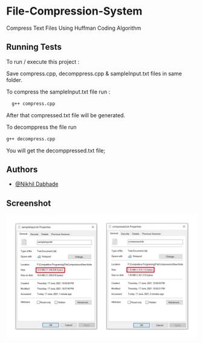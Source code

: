 # File-Compression-System
Compress Text Files Using Huffman Coding Algorithm


## Running Tests

To run / execute this project : 


Save compress.cpp, decomppress.cpp & sampleInput.txt files in same folder.


To compress the sampleInput.txt file run :
```bash
  g++ compress.cpp
```
After that compressed.txt file will be generated.
  

  To decomppress the file run 

  ```bash
  g++ decompress.cpp
```

You will get the decomppressed.txt file;

## Authors

- [@Nikhil Dabhade](https://www.linkedin.com/in/nikhil-dabhade-1519131a7/)



## Screenshot

<img src="screenshot.png">